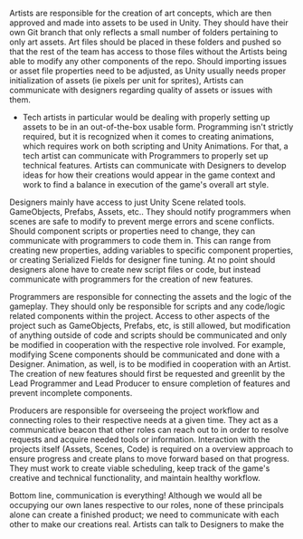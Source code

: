 Artists are responsible for the creation of art concepts, which are then approved and made into assets to be used in Unity. They should have their own Git branch that only reflects a small number of folders pertaining to only art assets. Art files should be placed in these folders and pushed so that the rest of the team has access to those files without the Artists being able to modify any other components of the repo. Should importing issues or asset file properties need to be adjusted, as Unity usually needs proper initialization of assets (ie pixels per unit for sprites), Artists can communicate with designers regarding quality of assets or issues with them.
- Tech artists in particular would be dealing with properly setting up assets to be in an out-of-the-box usable form. Programming isn't strictly required, but it is recognized when it comes to creating animations, which requires work on both scripting and Unity Animations. For that, a tech artist can communicate with Programmers to properly set up technical features.
Artists can communicate with Designers to develop ideas for how their creations would appear in the game context and work to find a balance in execution of the game's overall art style.

Designers mainly have access to just Unity Scene related tools. GameObjects, Prefabs, Assets, etc.. They should notify programmers when scenes are safe to modify to prevent merge errors and scene conflicts. Should component scripts or properties need to change, they can communicate with programmers to code them in. This can range from creating new properties, adding variables to specific component properties, or creating Serialized Fields for designer fine tuning. At no point should designers alone have to create new script files or code, but instead communicate with programmers for the creation of new features.

Programmers are responsible for connecting the assets and the logic of the gameplay. They should only be responsible for scripts and any code/logic related components within the project. Access to other aspects of the project such as GameObjects, Prefabs, etc, is still allowed, but modification of anything outside of code and scripts should be communicated and only be modified in cooperation with the respective role involved. For example, modifying Scene components should be communicated and done with a Designer. Animation, as well, is to be modified in cooperation with an Artist. The creation of new features should first be requested and greenlit by the Lead Programmer and Lead Producer to ensure completion of features and prevent incomplete components.

Producers are responsible for overseeing the project workflow and connecting roles to their respective needs at a given time. They act as a communicative beacon that other roles can reach out to in order to resolve requests and acquire needed tools or information. Interaction with the projects itself (Assets, Scenes, Code) is required on a overview approach to ensure progress and create plans to move forward based on that progress. They must work to create viable scheduling, keep track of the game's creative and technical functionality, and maintain healthy workflow.

Bottom line, communication is everything! Although we would all be occupying our own lanes respective to our roles, none of these principals alone can create a finished product; we need to communicate with each other to make our creations real.
Artists can talk to Designers to make the 